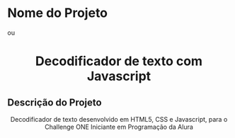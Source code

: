 # Nome do Projeto 
ou
<h1 align="center">Decodificador de texto com Javascript</h1>

## Descrição do Projeto
<p align="center">Decodificador de texto desenvolvido em HTML5, CSS e Javascript, para o Challenge ONE Iniciante em Programação da Alura</p>
